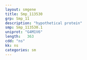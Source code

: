 ```yaml
---
layout: smgene
title: Smp_113530
grp: Smp_11
description: "hypothetical protein"
smp: Smp_113530.1
uniprot: "G4M1V6"
length:   363
cdd: "ns"
kk: ns
categories: sm
---
```

